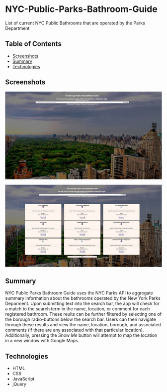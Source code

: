 # NYC-Public-Parks-Bathroom-Guide
List of current NYC Public Bathrooms that are operated by the Parks Department

## Table of Contents

- [Screenshots](#screenshots)
- [Summary](#summary)
- [Technologies](#technologies)

## Screenshots 

![Home Screen](/images/home_screen.JPG "Home Screen")

![Results](/images/results_screen.JPG "Results Screen")

## Summary

NYC Public Parks Bathroom Guide uses the NYC Parks API to aggregate summary information about the bathrooms operated by the New York Parks Deparment. Upon submitting text into the search bar, the app will check for a match to the search term in the name, location, or comment for each registered bathroom. These reults can be further filtered by selecting one of the borough radio-buttons below the search bar. Users can then navigate through these results and view the name, location, borough, and associated comments (if there are any associated with that particular location). Additionally, pressing the *Show Me* button will attempt to map the location in a new window with Google Maps. 

## Technologies

- HTML
- CSS
- JavaScript
- jQuery
